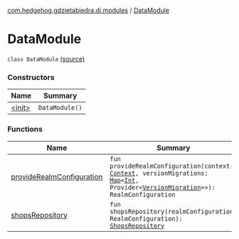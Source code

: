 [com.hedgehog.gdzietabiedra.di.modules](../index.md) / [DataModule](./index.md)

# DataModule

`class DataModule` [(source)](https://github.com/asvid/GdzieTaBiedra/tree/master/app/src/main/java/com/hedgehog/gdzietabiedra/di/modules/DataModule.kt#L19)

### Constructors

| Name | Summary |
|---|---|
| [&lt;init&gt;](-init-.md) | `DataModule()` |

### Functions

| Name | Summary |
|---|---|
| [provideRealmConfiguration](provide-realm-configuration.md) | `fun provideRealmConfiguration(context: `[`Context`](https://developer.android.com/reference/android/content/Context.html)`, versionMigrations: `[`Map`](https://kotlinlang.org/api/latest/jvm/stdlib/kotlin.collections/-map/index.html)`<`[`Int`](https://kotlinlang.org/api/latest/jvm/stdlib/kotlin/-int/index.html)`, Provider<`[`VersionMigration`](../../com.hedgehog.gdzietabiedra.data.migration/-version-migration/index.md)`>>): RealmConfiguration` |
| [shopsRepository](shops-repository.md) | `fun shopsRepository(realmConfiguration: RealmConfiguration): `[`ShopsRepository`](../../com.hedgehog.gdzietabiedra.data.db.shops/-shops-repository/index.md) |
